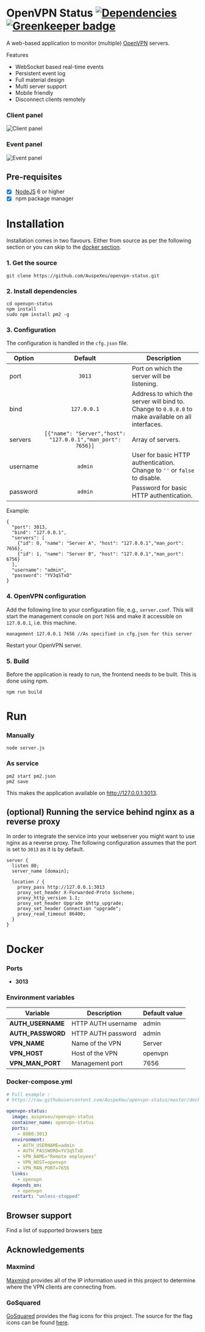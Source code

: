 # OpenVPN Status [![Dependencies](https://img.shields.io/david/auspexeu/openvpn-status.svg?style=flat-square)](https://david-dm.org/auspexeu/openvpn-status) [![Greenkeeper badge](https://badges.greenkeeper.io/AuspeXeu/openvpn-status.svg)](https://greenkeeper.io/)

A web-based application to monitor (multiple) [OpenVPN](https://openvpn.net/index.php/open-source/overview.html) servers.

Features
* WebSocket based real-time events
* Persistent event log
* Full material design
* Multi server support
* Mobile friendly
* Disconnect clients remotely

### Client panel
![Client panel](https://raw.githubusercontent.com/AuspeXeu/openvpn-status/master/clients.png)

### Event panel
![Event panel](https://raw.githubusercontent.com/AuspeXeu/openvpn-status/master/events.png)

## Pre-requisites

- [x] [NodeJS](https://nodejs.org/en/download/) 6 or higher
- [x] npm package manager

# Installation
Installation comes in two flavours. Either from source as per the following section or you can skip to the [docker section](https://github.com/AuspeXeu/openvpn-status#docker).
### 1. Get the source

``git clone https://github.com/AuspeXeu/openvpn-status.git``

### 2. Install dependencies

```
cd openvpn-status
npm install
sudo npm install pm2 -g
```

### 3. Configuration

The configuration is handled in the ``cfg.json`` file.

| Option   | Default       | Description  |
| -------- |:-------------:| ------------ |
| port     | `3013` | Port on which the server will be listening. |
| bind     | `127.0.0.1` | Address to which the server will bind to. Change to `0.0.0.0` to make available on all interfaces. |
| servers  | `[{"name": "Server","host": "127.0.0.1","man_port": 7656}]` | Array of servers. |
| username | `admin` | User for basic HTTP authentication. Change to `''` or `false` to disable. |
| password | `admin` | Password for basic HTTP authentication. |

Example:
```
{
  "port": 3013,
  "bind": "127.0.0.1",
  "servers": [
    {"id": 0, "name": "Server A", "host": "127.0.0.1","man_port": 7656},
    {"id": 1, "name": "Server B", "host": "127.0.0.1","man_port": 6756}
  ],
  "username": "admin",
  "password": "YV3qSTxD"
}
```

### 4. OpenVPN configuration

Add the following line to your configuration file, e.g., `server.conf`. This will start the management console on port `7656` and make it accessible on `127.0.0.1`, i.e. this machine.

```
management 127.0.0.1 7656 //As specified in cfg.json for this server
```

Restart your OpenVPN server.

### 5. Build

Before the application is ready to run, the frontend needs to be built. This is done using npm.

``npm run build``

# Run

### Manually
```
node server.js
```

### As service
```
pm2 start pm2.json
pm2 save
```

This makes the application available on http://127.0.0.1:3013.

## (optional) Running the service behind nginx as a reverse proxy

In order to integrate the service into your webserver you might want to use nginx as a reverse proxy. The following configuration assumes that the port is set to `3013` as it is by default.

```
server {
  listen 80;
  server_name [domain];

  location / {
    proxy_pass http://127.0.0.1:3013
    proxy_set_header X-Forwarded-Proto $scheme;
    proxy_http_version 1.1;
    proxy_set_header Upgrade $http_upgrade;
    proxy_set_header Connection "upgrade";
    proxy_read_timeout 86400;
  }
}
```

# Docker
### Ports

- **3013**

### Environment variables

| Variable | Description | Default value |
| -------- | ----------- | ------------- |
| **AUTH_USERNAME** | HTTP AUTH username | admin
| **AUTH_PASSWORD** | HTTP AUTH password | admin
| **VPN_NAME** | Name of the VPN | Server
| **VPN_HOST** | Host of the VPN | openvpn
| **VPN_MAN_PORT** | Management port | 7656

### Docker-compose.yml

```yml
# Full example :
# https://raw.githubusercontent.com/AuspeXeu/openvpn-status/master/docker-compose.sample.yml

openvpn-status:
  image: auspexeu/openvpn-status
  container_name: openvpn-status
  ports:
    - 8080:3013
  environment:
    - AUTH_USERNAME=admin
    - AUTH_PASSWORD=YV3qSTxD
    - VPN_NAME="Remote employees"
    - VPN_HOST=openvpn
    - VPN_MAN_PORT=7656
  links:
    - openvpn
  depends_on:
    - openvpn
  restart: "unless-stopped"
```

## Browser support
Find a list of supported browsers [here](https://vuetifyjs.com/en/getting-started/quick-start#supported-browsers)

## Acknowledgements

### Maxmind

[Maxmind](http://dev.maxmind.com/geoip/geoip2/geolite2/) provides all of the IP information used in this project to determine where the VPN clients are connecting from.

### GoSquared

[GoSquared](https://www.gosquared.com) provides the flag icons for this project. The source for the flag icons can be found [here](https://www.gosquared.com/resources/flag-icons/).
